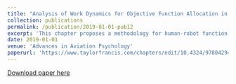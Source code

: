 ```yaml
---
title: "Analysis of Work Dynamics for Objective Function Allocation in Manned Spaceflight Operations"
collection: publications
permalink: /publication/2019-01-01-pub12
excerpt: 'This chapter proposes a methodology for human-robot function allocation for future space exploration mission that uses fast-time computational simulation. Dynamics of taskwork and teamwork often result in emergent work patterns that are difficult to predict from static analysis of function allocations. We model the dynamics of taskwork and teamwork and demonstrate our approach through a case study that explores the function allocation design space for an on-orbit maintenance mission involving humans and various robots. The case study highlights the method’s ability to predict possible concerns associated with limited availability of physical resources, action interdependencies, and communication requirements with possible time delays, and shows the influence of work dynamics on mission performance.'
date: 2019-01-01
venue: 'Advances in Aviation Psychology'
paperurl: 'https://www.taylorfrancis.com/chapters/edit/10.4324/9780429492181-5/analysis-work-dynamics-objective-function-allocation-manned-spaceflight-operations-martijn-ijtsma-lanssie-ma-karen-feigh-amy-pritchett'
---
```


<a href='https://www.taylorfrancis.com/chapters/edit/10.4324/9780429492181-5/analysis-work-dynamics-objective-function-allocation-manned-spaceflight-operations-martijn-ijtsma-lanssie-ma-karen-feigh-amy-pritchett'>Download paper here</a>
